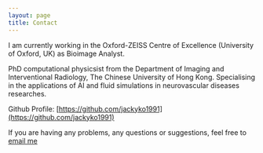 ```yaml
---
layout: page
title: Contact
---
```

I am currently working in the Oxford-ZEISS Centre of Excellence (University of Oxford, UK) as Bioimage Analyst.

PhD computational physicsist from the Department of Imaging and Interventional Radiology, The Chinese University of Hong Kong. Specialising in the applications of AI and fluid simulations in neurovascular diseases researches.

Github Profile: [https://github.com/jackyko1991](https://github.com/jackyko1991)

If you are having any problems, any questions or suggestions, feel free to [email me](mailto:ka.ko@kennedy.ox.ac.uk)
